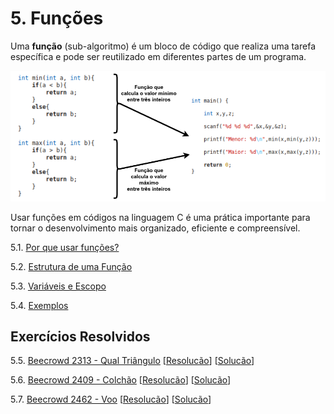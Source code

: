 # 5. Funções

Uma **função** (sub-algoritmo) é um bloco de código que realiza uma tarefa específica e pode ser reutilizado em diferentes partes de um programa.

![Exemplo de funções](images/funcoes.png)

Usar funções em códigos na linguagem C é uma prática importante para tornar o desenvolvimento mais organizado, eficiente e compreensível.

5.1. [Por que usar funções?](justificativa.md)

5.2. [Estrutura de uma Função](estrutura.md)

5.3. [Variáveis e Escopo](escopo.md)

5.4. [Exemplos](exemplos.md)

## Exercícios Resolvidos

5.5. [Beecrowd 2313 - Qual Triângulo](https://judge.beecrowd.com/pt/problems/view/2313) [[Resolucão](beecrowd_2313.md)] [[Solucão](upsolving/beecrowd_2313.c)] 

5.6. [Beecrowd 2409 - Colchão](https://judge.beecrowd.com/pt/problems/view/2409) [[Resolucão](beecrowd_2409.md)] [[Solucão](beecrowd_2409.c)] 

5.7. [Beecrowd 2462 - Voo](https://judge.beecrowd.com/pt/problems/view/2462) [[Resolucão](beecrowd_2462.md)] [[Solucão](beecrowd_2462.c)] 

<!--
## Aula Prática (29/11/2024)

- [Beecrowd 2454 - Fliper](https://judge.beecrowd.com/pt/problems/view/2454) [[Solucão](beecrowd_2454.c)]

- [Beecrowd 1893 - Fases da Lua](https://judge.beecrowd.com/pt/problems/view/1893) [[Solucão](beecrowd_1893.c)]

- [Beecrowd 3454 - Alice no País do Jogo da Velha](https://judge.beecrowd.com/pt/problems/view/3454) [[Solucão](beecrowd_3454.c)]
 
- [Beecrowd 1045 - Tipos de Triângulos](https://judge.beecrowd.com/pt/problems/view/1045) [[Solucão](beecrowd_1045.c)] -->

